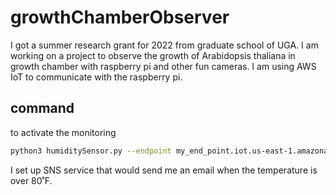 # growthChamberObserver

I got a summer research grant for 2022 from graduate school of UGA. I am working on a project to observe the growth of Arabidopsis thaliana in growth chamber with raspberry pi and other fun cameras. I am using AWS IoT to communicate with the raspberry pi.

## command

to activate the monitoring

```bash
python3 humiditySensor.py --endpoint my_end_point.iot.us-east-1.amazonaws.com --rootCA ~/certs/AmazonRootCA1.cer --cert ~/certs/cert.stuff.pem.crt --key ~/certs/private.key --thingName RaspberryPi001 --clientId RaspberryPi001
```

I set up SNS service that would send me an email when the temperature is over 80˚F.